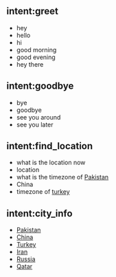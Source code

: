 ## intent:greet
- hey
- hello
- hi
- good morning
- good evening
- hey there

## intent:goodbye
- bye
- goodbye
- see you around
- see you later

## intent:find_location
- what is the location now
- location
- what is the timezone of [Pakistan](country)
- China
- timezone of [turkey](country)


## intent:city_info
- [Pakistan](country)
- [China](country)
- [Turkey](country)
- [Iran](country)
- [Russia](country)
- [Qatar](country)